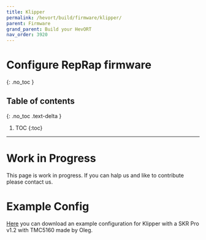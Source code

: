 ```yaml
---
title: Klipper
permalink: /hevort/build/firmware/klipper/
parent: Firmware
grand_parent: Build your HevORT
nav_order: 3920
---
```


# Configure RepRap firmware
{: .no_toc }

## Table of contents
{: .no_toc .text-delta }

1. TOC
{:toc}
---

# Work in Progress
This page is work in progress. If you can halp us and like to contribute please contact us.

# Example Config
[Here](/HevORT/files/hevort/FirmWareSettings_files/klipper/hevort_skr_pro_v12_tmc5160.txt) you can download an example configuration for Klipper with a SKR Pro v1.2 with TMC5160 made by Oleg.